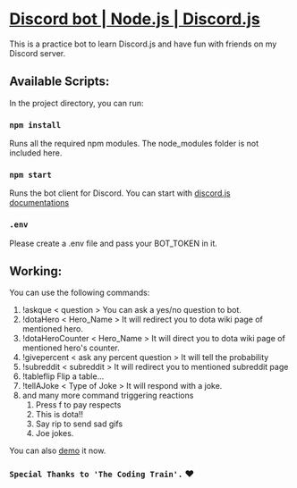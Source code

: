 # [Discord bot | Node.js | Discord.js](https://discord.js.org/#/)

This is a practice bot to learn Discord.js and have fun with friends on my Discord server.

## Available Scripts:

In the project directory, you can run:

### `npm install`

Runs all the required npm modules. The node_modules folder is not included here.

### `npm start`

Runs the bot client for Discord.
You can start with [discord.js documentations](https://discord.js.org/#/docs/main/stable/general/welcome)


### `.env`

Please create a .env file and pass your BOT_TOKEN in it.

## Working:
You can use the following commands:

1. !askque < question >
You can ask a yes/no question to bot.
2. !dotaHero < Hero_Name >
It will redirect you to dota wiki page of mentioned hero.
3. !dotaHeroCounter < Hero_Name >
It will direct you to dota wiki page of mentioned hero's counter.
4. !givepercent < ask any percent question >
It will tell the probability
5. !subreddit < subreddit >
It will redirect you to mentioned subreddit page
6. !tableflip
Flip a table...
7. !tellAJoke < Type of Joke >
It will respond with a joke.
8. and many more command triggering reactions
   1. Press f to pay respects
   2. This is dota!!
   3. Say rip to send sad gifs
   4. Joe jokes.

You can also [demo](https://discord.com/oauth2/authorize?client_id=871435244581048380&scope=bot) it now.

### `Special Thanks to 'The Coding Train'.` ♥
